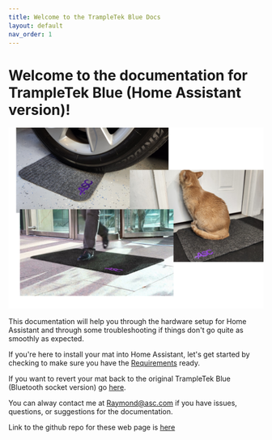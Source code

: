 ```yaml
---
title: Welcome to the TrampleTek Blue Docs
layout: default
nav_order: 1
---
```

# Welcome to the documentation for TrampleTek Blue (Home Assistant version)!

<img src="images/mat_usage_image.png" width="600">

This documentation will help you through the hardware setup for Home Assistant and through some troubleshooting if things don't go quite as smoothly as expected.

If you're here to install your mat into Home Assistant, let's get started by checking to make sure you have the [Requirements](https://ascmats.github.io/requirements.html) ready.

If you want to revert your mat back to the original TrampleTek Blue (Bluetooth socket version) go [here](https://ascmats.github.io/TTB_restore.html).

You can alway contact me at Raymond@asc.com if you have issues, questions, or suggestions for the documentation.

Link to the github repo for these web page is [here](https://github.com/ascmats/ascmats.github.io)
